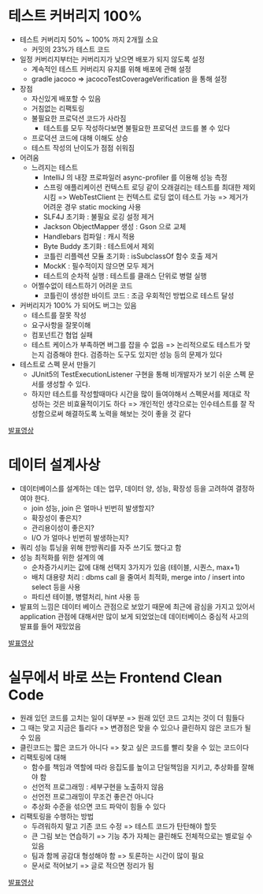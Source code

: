 # 테스트 커버리지 100%
- 테스트 커버리지 50% ~ 100% 까지 2개월 소요
  - 커밋의 23%가 테스트 코드
- 일정 커버리지부터는 커버리지가 낮으면 배포가 되지 않도록 설정
  - 계속적인 테스트 커버리지 유지를 위해 배포에 관해 설정
  - gradle jacoco => jacocoTestCoverageVerification 을 통해 설정
- 장점
  - 자신있게 배포할 수 있음
  - 거침없는 리팩토링
  - 불필요한 프로덕션 코드가 사라짐
    - 테스트를 모두 작성하다보면 불필요한 프로덕션 코드를 볼 수 있다
  - 프로덕션 코드에 대해 이해도 상승
  - 테스트 작성의 난이도가 점점 쉬워짐
- 어려움
  - 느려지는 테스트
    - IntelliJ 의 내장 프로파일러 async-profiler 를 이용해 성능 측정
    - 스프링 애플리케이션 컨텍스트 로딩 같이 오래걸리는 테스트를 최대한 제외시킴 => WebTestClient 는 컨텍스트 로딩 없이 테스트 가능 => 제거가 어려운 경우 static mocking 사용
    - SLF4J 초기화 : 불필요 로깅 설정 제거
    - Jackson ObjectMapper 생성 : Gson 으로 교체
    - Handlebars 컴파일 : 캐시 적용
    - Byte Buddy 초기화 : 테스트에서 제외
    - 코틀린 리플렉션 모듈 초기화 : isSubclassOf 함수 호출 제거
    - MockK : 필수적이지 않으면 모두 제거
    - 테스트의 순차적 실행 : 테스트를 클래스 단위로 병렬 실행
  - 어쩔수없이 테스트하기 어려운 코드
    - 코틀린이 생성한 바이트 코드 : 조금 우회적인 방법으로 테스트 달성
- 커버리지가 100% 가 되어도 버그는 있음
  - 테스트를 잘못 작성
  - 요구사항을 잘못이해
  - 컴포넌트간 협업 실패
  - 테스트 케이스가 부족하면 버그를 잡을 수 없음 => 논리적으로도 테스트가 맞는지 검증해야 한다. 검증하는 도구도 있지만 성능 등의 문제가 있다
- 테스트로 스펙 문서 만들기
  - JUnit5의 TestExecutionListener 구현을 통해 비개발자가 보기 쉬운 스펙 문서를 생성할 수 있다.
  - 하지만 테스트를 작성할때마다 시간을 많이 들여야해서 스펙문서를 제대로 작성하는 것은 비효율적이기도 하다 => 개인적인 생각으로는 인수테스트를 잘 작성함으로써 해결하도록 노력을 해보는 것이 좋을 것 같다

[발표영상](https://toss.im/slash-21/sessions/1-6)

# 데이터 설계사상
- 데이터베이스를 설계하는 데는 업무, 데이터 양, 성능, 확장성 등을 고려하여 결정하여야 한다.
  - join 성능, join 은 얼마나 빈번히 발생할지?
  - 확장성이 좋은지?
  - 관리용이성이 좋은지?
  - I/O 가 얼마나 빈번히 발생하는지?
- 쿼리 성능 튜닝을 위해 한방쿼리를 자주 쓰기도 했다고 함
- 성능 최적화를 위한 설계의 예
  - 순차증가시키는 값에 대해 선택지 3가지가 있음 (테이블, 시퀀스, max+1)
  - 배치 대용량 처리 : dbms call 을 줄여서 최적화, merge into / insert into select 등을 사용
  - 파티션 테이블, 병렬처리, hint 사용 등 
- 발표의 느낌은 데이터 베이스 관점으로 보았기 때문에 최근에 괌심을 가지고 있어서 application 관점에 대해서만 많이 보게 되었었는데 데이터베이스 중심적 사고의 발표를 들어 재밌었음

[발표영상](https://toss.im/slash-21/sessions/2-4)

# 실무에서 바로 쓰는 Frontend Clean Code
- 원래 있던 코드를 고치는 일이 대부분 => 원래 있던 코드 고치는 것이 더 힘들다
- 그 때는 맞고 지금은 틀리다 => 변경점은 맞을 수 있으나 클린하지 않은 코드가 될 수 있음
- 클린코드는 짧은 코드가 아니다 => 찾고 싶은 코드를 빨리 찾을 수 있는 코드이다
- 리팩토링에 대해
  - 함수를 책임과 역할에 따라 응집도를 높이고 단일책임을 지키고, 추상화를 잘해야 함
  - 선언적 프로그래밍 : 세부구현을 노출하지 않음
  - 선언전 프로그래밍이 무조건 좋은건 아니다
  - 추상화 수준을 섞으면 코드 파악이 힘들 수 있다
- 리팩토링을 수행하는 방법
  - 두려워하지 말고 기존 코드 수정 => 테스트 코드가 탄탄해야 할듯
  - 큰 그림 보는 연습하기 => 기능 추가 자체는 클린해도 전체적으로는 별로일 수 있음
  - 팀과 함께 공감대 형성해야 함 => 토론하는 시간이 많이 필요
  - 문서로 적어보기 => 글로 적으면 정리가 됨

[발표영상](https://toss.im/slash-21/sessions/3-3)